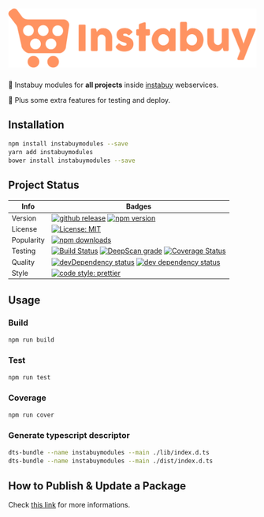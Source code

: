 # ![instabuyModules](media/instabuy-logo.png)

🔖 Instabuy modules for **all projects** inside [instabuy](https://instabuy.com.br "Instabuy website") webservices.

🌟 Plus some extra features for testing and deploy.

## Installation 
```sh
npm install instabuymodules --save
yarn add instabuymodules
bower install instabuymodules --save
```

## Project Status

| Info       | Badges                                   |
| ---------- | ---------------------------------------- |
| Version    | [![github release](https://img.shields.io/github/release/swallville/instabuyModules.svg?style=flat-square)](https://github.com/swallville/instabuyModules/releases/latest) [![npm version](https://badge.fury.io/js/instabuymodules.svg)](https://badge.fury.io/js/instabuymodules) |
| License    | [![License: MIT](https://img.shields.io/github/license/mashape/apistatus.svg?sytle=flat-square)](https://github.com/swallville/instabuyModules/blob/master/license.md) |
| Popularity | [![npm downloads](https://img.shields.io/npm/dm/instabuyModules.svg)](https://npm-stat.com/charts.html?package=instabuyModules) |
| Testing    | [![Build Status](https://travis-ci.org/swallville/instabuyModules.svg?branch=master)](https://travis-ci.org/swallville/instabuyModules) [![DeepScan grade](https://deepscan.io/api/projects/2250/branches/12684/badge/grade.svg)](https://deepscan.io/dashboard#view=project&pid=2250&bid=12684) [![Coverage Status](https://coveralls.io/repos/github/swallville/instabuyModules/badge.svg?branch=master)](https://coveralls.io/github/swallville/instabuyModules?branch=master) |
| Quality    | [![devDependency status](https://david-dm.org/swallville/instabuyModules.svg)](https://david-dm.org/swallville/instabuyModules.svg?type=dev) [![dev dependency status](https://img.shields.io/david/dev/swallville/instabuyModules.svg?style=flat-square)](https://david-dm.org/swallville/instabuyModules#info=devDependencies) |
| Style      | [![code style: prettier](https://img.shields.io/badge/code_style-prettier-ff69b4.svg?style=flat-square)](https://github.com/prettier/prettier) |
## Usage
### Build 
```sh
npm run build
```
### Test 
```sh
npm run test
```
### Coverage 
```sh
npm run cover
```
### Generate typescript descriptor 
```sh
dts-bundle --name instabuymodules --main ./lib/index.d.ts
dts-bundle --name instabuymodules --main ./dist/index.d.ts
```
## How to Publish & Update a Package
Check [this link](https://docs.npmjs.com/getting-started/publishing-npm-packages#how-to-publish-a-package "Npm Documents") for more informations.
